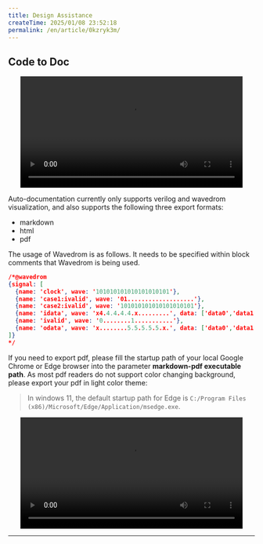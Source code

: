 ```yaml
---
title: Design Assistance
createTime: 2025/01/08 23:52:18
permalink: /en/article/0kzryk3m/
---
```


## Code to Doc

<center>
<video width="90%" controls>  
  <source src="/videos/code2doc.mp4" type="video/mp4">  
  您的浏览器不支持视频标签。  
</video>
</center>

Auto-documentation currently only supports verilog and wavedrom visualization, and also supports the following three export formats:

- markdown
- html
- pdf


The usage of Wavedrom is as follows. It needs to be specified within block comments that Wavedrom is being used.
```json
/*@wavedrom
{signal: [
  {name: 'clock', wave: '101010101010101010101'},
  {name: 'case1:ivalid', wave: '01...................'},
  {name: 'case2:ivalid', wave: '101010101010101010101'},
  {name: 'idata', wave: 'x4.4.4.4.4.x.........', data: ['data0','data1','data2','data3','data4']},
  {name: 'ivalid', wave: '0........1...........'},
  {name: 'odata', wave: 'x........5.5.5.5.5.x.', data: ['data0','data1','data2','data3','data4']},
]}
*/
```

If you need to export pdf, please fill the startup path of your local Google Chrome or Edge browser into the parameter **markdown-pdf executable path**. As most pdf readers do not support color changing background, please export your pdf in light color theme:

> In windows 11, the default startup path for Edge is `C:/Program Files (x86)/Microsoft/Edge/Application/msedge.exe`.

<center>
<video width="90%" controls>  
  <source src="/videos/exportpdf.mp4" type="video/mp4">  
  您的浏览器不支持视频标签。  
</video>
</center>

---
